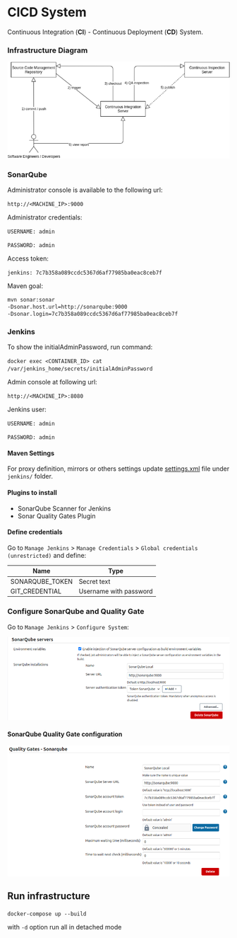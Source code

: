 # CICD System

Continuous Integration (**CI**) - Continuous Deployment (**CD**) System.

### Infrastructure Diagram

![Infrastructure diagram](diagrams/infrastructure-diagram.png)

### SonarQube

Administrator console is available to the following url:

`http://<MACHINE_IP>:9000`
	
Administrator credentials:

`USERNAME: admin`

`PASSWORD: admin`

Access token:

`jenkins: 7c7b358a089ccdc5367d6af77985ba0eac8ceb7f`

Maven goal:

```
mvn sonar:sonar
-Dsonar.host.url=http://sonarqube:9000
-Dsonar.login=7c7b358a089ccdc5367d6af77985ba0eac8ceb7f
```

### Jenkins

To show the initialAdminPassword, run command:

`docker exec <CONTAINER_ID> cat /var/jenkins_home/secrets/initialAdminPassword`

Admin console at following url:

`http://<MACHINE_IP>:8080`
	
Jenkins user:

`USERNAME: admin`

`PASSWORD: admin`

#### Maven Settings

For proxy definition, mirrors or others settings update [settings.xml](jenkins/settings.xml) file under `jenkins/` folder.

#### Plugins to install

- SonarQube Scanner for Jenkins
- Sonar Quality Gates Plugin

#### Define credentials

Go to `Manage Jenkins` > `Manage Credentials` > `Global credentials (unrestricted)` and define:

| Name | Type |
|-------|------|
|SONARQUBE_TOKEN|Secret text|
|GIT_CREDENTIAL|Username with password|

### Configure SonarQube and Quality Gate

Go to `Manage Jenkins` > `Configure System`:

![Infrastructure diagram](diagrams/sonarqube-server-config.png)

#### SonarQube Quality Gate configuration

![Infrastructure diagram](diagrams/sonaqube-quality-gate-config.png)

## Run infrastructure

`docker-compose up --build`

with `-d` option run all in detached mode
